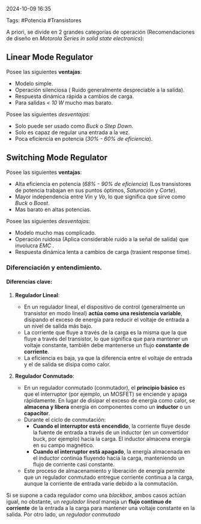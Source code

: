 2024-10-09 16:35

Tags: #Potencia #Transistores 

 A priori, se divide en 2 grandes categorías de operación (Recomendaciones de diseño en _Motorola Series in solid state electronics_):
## Linear Mode Regulator
Posee las siguientes **ventajas**:
* Modelo simple.
* Operación silenciosa ( Ruido generalmente despreciable a la salida).
* Respuesta dinámica rápida a cambios de carga. 
* Para salidas _< 10 W_ mucho mas barato.

Posee las siguientes _desventajas_:
* Solo puede ser usado como _Buck_ o _Step Down_.
* Solo es capaz de regular una entrada a la vez.
* Poca eficiencia en potencia (_30% - 60% de eficiencia_).
## Switching Mode Regulator
Posee las siguientes **ventajas**:
* Alta eficiencia en potencia (_68% - 90% de eficiencia_) (Los transistores de potencia trabajan en sus puntos óptimos, _Saturación_ y _Corte_).
* Mayor independencia entre _Vin_ y _Vo_, lo que significa que sirve como _Buck_ o _Boost_.
* Mas barato en altas potencias.

Posee las siguientes _desventajas_:
* Modelo mucho mas complicado.
* Operación ruidosa (Aplica considerable ruido a la señal de salida) que involucra _EMC_ .
* Respuesta dinámica lenta a cambios de carga (trasient response time).

### Diferenciación y entendimiento.

#### Diferencias clave:

1. **Regulador Lineal**:
    
    - En un regulador lineal, el dispositivo de control (generalmente un transistor en modo lineal) **actúa como una resistencia variable**, disipando el exceso de energía para reducir el voltaje de entrada a un nivel de salida más bajo.
    - La corriente que fluye a través de la carga es la misma que la que fluye a través del transistor, lo que significa que para mantener un voltaje constante, también debe mantenerse un flujo **constante de corriente**.
    - La eficiencia es baja, ya que la diferencia entre el voltaje de entrada y el de salida se disipa como calor.
2. **Regulador Conmutado**:
    
    - En un regulador conmutado (conmutador), el **principio básico** es que el interruptor (por ejemplo, un MOSFET) se enciende y apaga rápidamente. En lugar de disipar el exceso de energía como calor, se **almacena y libera** energía en componentes como un **inductor** o un **capacitor**.
    - Durante el ciclo de conmutación:
        - **Cuando el interruptor está encendido**, la corriente fluye desde la fuente de entrada a través de un inductor (en un convertidor buck, por ejemplo) hacia la carga. El inductor almacena energía en su campo magnético.
        - **Cuando el interruptor está apagado**, la energía almacenada en el inductor continúa fluyendo hacia la carga, manteniendo un flujo de corriente casi constante.
    - Este proceso de almacenamiento y liberación de energía permite que un regulador conmutado entregue corriente continua a la carga, aunque la corriente de entrada varíe debido a la conmutación.

Si se supone a cada regulador como una _blackbox_, ambos casos actúan igual, no obstante, un _regulador lineal_ maneja un **flujo continuo de corriente** de la entrada a la carga para mantener una voltaje constante en la salida. Por otro lado, un _regulador conmutado_ 





